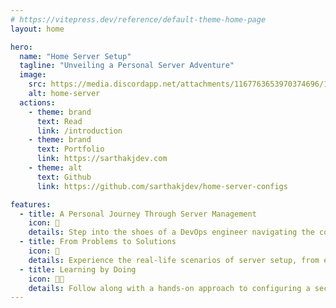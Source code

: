 ```yaml
---
# https://vitepress.dev/reference/default-theme-home-page
layout: home

hero:
  name: "Home Server Setup"
  tagline: "Unveiling a Personal Server Adventure"
  image:
    src: https://media.discordapp.net/attachments/1167763653970374696/1167763743267110922/DALLE_2023-10-28_15.24.26_-_Photo_composition_of_a_modern_home_office_setup_with_a_laptop_displaying_Linux_logo_on_its_screen_a_series_of_network_cables_and_server_racks_in_the.png?ex=654f4fbc&is=653cdabc&hm=69d8c84d30b70e92d2bc2d4939349f89a338dd9088e67069600af3429e58d550&=&width=2150&height=1228
    alt: home-server
  actions:
    - theme: brand
      text: Read
      link: /introduction
    - theme: brand
      text: Portfolio
      link: https://sarthakjdev.com
    - theme: alt
      text: Github
      link: https://github.com/sarthakjdev/home-server-configs

features:
  - title: A Personal Journey Through Server Management
    icon: 🚀
    details: Step into the shoes of a DevOps engineer navigating the complexities of setting up and managing a home server. This documentation isn't just a guide, it's a story of challenges, solutions, and learning along the way.
  - title: From Problems to Solutions
    icon: 🔧
    details: Experience the real-life scenarios of server setup, from encountering unexpected hurdles to developing innovative solutions. These pages are filled with firsthand experiences, providing insights into the practical aspects of managing and troubleshooting a server.
  - title: Learning by Doing
    icon: 👨‍💻
    details: Follow along with a hands-on approach to configuring a secure, functional, and efficient server system. This documentation isn't just about the 'how', it's about understanding the 'why' behind each action and decision, reflecting a true DevOps mindset.
---
```

